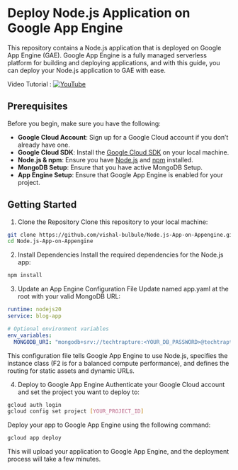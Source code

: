 # Deploy Node.js Application on Google App Engine

This repository contains a Node.js application that is deployed on Google App Engine (GAE). Google App Engine is a fully managed serverless platform for building and deploying applications, and with this guide, you can deploy your Node.js application to GAE with ease.

Video Tutorial :   [![YouTube](https://img.shields.io/badge/YouTube-Video-green)](https://youtu.be/m7gsIPi5jBk)


## Prerequisites

Before you begin, make sure you have the following:

- **Google Cloud Account**: Sign up for a Google Cloud account if you don’t already have one.
- **Google Cloud SDK**: Install the [Google Cloud SDK](https://cloud.google.com/sdk) on your local machine.
- **Node.js & npm**: Ensure you have [Node.js](https://nodejs.org/) and [npm](https://www.npmjs.com/) installed.
- **MongoDB Setup**: Ensure that you have active MongoDB Setup.
- **App Engine Setup**: Ensure that Google App Engine is enabled for your project.

## Getting Started

1. Clone the Repository
Clone this repository to your local machine:

  ```bash
  git clone https://github.com/vishal-bulbule/Node.js-App-on-Appengine.git
cd Node.js-App-on-Appengine
```

2. Install Dependencies
Install the required dependencies for the Node.js app:

  ```bash
npm install
```

3. Update an App Engine Configuration File
Update named app.yaml at the root with your valid MongoDB URL:

```yaml
runtime: nodejs20
service: blog-app

# Optional environment variables
env_variables:
  MONGODB_URI: "mongodb+srv://techtrapture:<YOUR_DB_PASSWORD>@techtrapture.wlsbucd.mongodb.net/nodeapp" ## Add your database password

```

This configuration file tells Google App Engine to use Node.js, specifies the instance class (F2 is for a balanced compute performance), and defines the routing for static assets and dynamic URLs.

4. Deploy to Google App Engine
Authenticate your Google Cloud account and set the project you want to deploy to:

```bash
gcloud auth login
gcloud config set project [YOUR_PROJECT_ID]
```

Deploy your app to Google App Engine using the following command:

```bash
gcloud app deploy
```
This will upload your application to Google App Engine, and the deployment process will take a few minutes.

